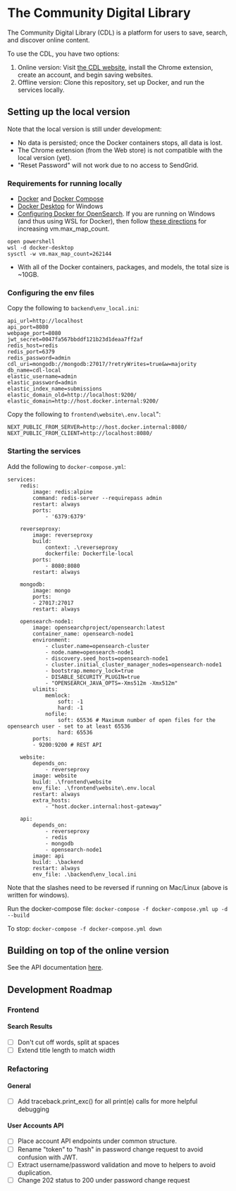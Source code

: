 # The Community Digital Library 
The Community Digital Library (CDL) is a platform for users to save, search, and discover online content. 

To use the CDL, you have two options:

1. Online version: Visit [the CDL website](https://textdata.org/), install the Chrome extension, create an account, and begin saving websites.
2. Offline version: Clone this repository, set up Docker, and run the services locally.

## Setting up the local version
Note that the local version is still under development:

- No data is persisted; once the Docker containers stops, all data is lost.
- The Chrome extension (from the Web store) is not compatible with the local version (yet).
- "Reset Password" will not work due to no access to SendGrid.

### Requirements for running locally
- [Docker](https://www.docker.com/) and [Docker Compose](https://docs.docker.com/compose/)
- [Docker Desktop](https://www.docker.com/products/docker-desktop/) for Windows
- [Configuring Docker for OpenSearch](https://opensearch.org/docs/latest/install-and-configure/install-opensearch/docker/). If you are running on Windows (and thus using WSL for Docker), then follow [these directions](https://github.com/docker/for-win/issues/5202) for increasing vm.max_map_count.
```
open powershell
wsl -d docker-desktop
sysctl -w vm.max_map_count=262144
```
- With all of the Docker containers, packages, and models, the total size is ~10GB.

### Configuring the env files
Copy the following to ``backend\env_local.ini``:

```
api_url=http://localhost
api_port=8080
webpage_port=8080
jwt_secret=0047fa567bbddf121b23d1deaa7ff2af
redis_host=redis
redis_port=6379
redis_password=admin
cdl_uri=mongodb://mongodb:27017/?retryWrites=true&w=majority
db_name=cdl-local
elastic_username=admin
elastic_password=admin
elastic_index_name=submissions
elastic_domain_old=http://localhost:9200/
elastic_domain=http://host.docker.internal:9200/
```

Copy the following to ``frontend\website\.env.local``":

```
NEXT_PUBLIC_FROM_SERVER=http://host.docker.internal:8080/
NEXT_PUBLIC_FROM_CLIENT=http://localhost:8080/
```
 
### Starting the services

Add the following to ``docker-compose.yml``:

```
services:
    redis:
        image: redis:alpine
        command: redis-server --requirepass admin
        restart: always
        ports:
            - '6379:6379'

    reverseproxy:
        image: reverseproxy
        build:
            context: .\reverseproxy
            dockerfile: Dockerfile-local
        ports:
            - 8080:8080
        restart: always

    mongodb:
        image: mongo
        ports:
        - 27017:27017
        restart: always

    opensearch-node1:
        image: opensearchproject/opensearch:latest
        container_name: opensearch-node1
        environment:
            - cluster.name=opensearch-cluster
            - node.name=opensearch-node1
            - discovery.seed_hosts=opensearch-node1
            - cluster.initial_cluster_manager_nodes=opensearch-node1
            - bootstrap.memory_lock=true
            - DISABLE_SECURITY_PLUGIN=true
            - "OPENSEARCH_JAVA_OPTS=-Xms512m -Xmx512m"
        ulimits:
            memlock:
                soft: -1
                hard: -1
            nofile:
                soft: 65536 # Maximum number of open files for the opensearch user - set to at least 65536
                hard: 65536
        ports:
        - 9200:9200 # REST API

    website:
        depends_on:
            - reverseproxy
        image: website
        build: .\frontend\website
        env_file: .\frontend\website\.env.local
        restart: always
        extra_hosts:
            - "host.docker.internal:host-gateway"

    api:
        depends_on:
            - reverseproxy
            - redis
            - mongodb
            - opensearch-node1
        image: api
        build: .\backend
        restart: always
        env_file: .\backend\env_local.ini

```

Note that the slashes need to be reversed if running on Mac/Linux (above is written for windows).

Run the docker-compose file: ``docker-compose -f docker-compose.yml up -d --build``

To stop: ``docker-compose -f docker-compose.yml down``

## Building on top of the online version
See the API documentation [here](https://github.com/thecommunitydigitallibrary/cdl-platform/tree/dev/backend).

## Development Roadmap
### Frontend
#### Search Results
- [ ] Don't cut off words, split at spaces
- [ ] Extend title length to match width
### Refactoring
#### General
- [ ] Add traceback.print_exc() for all print(e) calls for more helpful debugging
#### User Accounts API
- [ ] Place account API endpoints under common structure.
- [ ] Rename "token" to "hash" in password change request to avoid confusion with JWT.
- [ ] Extract username/password validation and move to helpers to avoid duplication.
- [ ] Change 202 status to 200 under password change request
